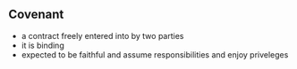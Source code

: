 ## Covenant
- a contract freely entered into by two parties
- it is binding
- expected to be faithful and assume responsibilities and enjoy priveleges
